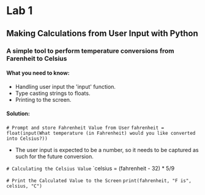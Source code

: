 # Lab 1
## Making Calculations from User Input with Python
### A simple tool to perform temperature conversions from Farenheit to Celsius
#### What you need to know:
- Handling user input the 'input' function.
- Type casting strings to floats. 
- Printing to the screen.

#### Solution:
`# Prompt and store Fahrenheit Value from User`
`fahrenheit = float(input(What temperature (in Fahrenheit) would you like converted into Celsius?))`
- The user input is expected to be a number, so it needs to be captured as such for the future conversion.

`# Calculating the Celsius Value`
`celsius = (fahrenheit - 32) * 5/9

`# Print the Calculated Value to the Screen`
`print(fahrenheit, "F is", celsius, "C")`